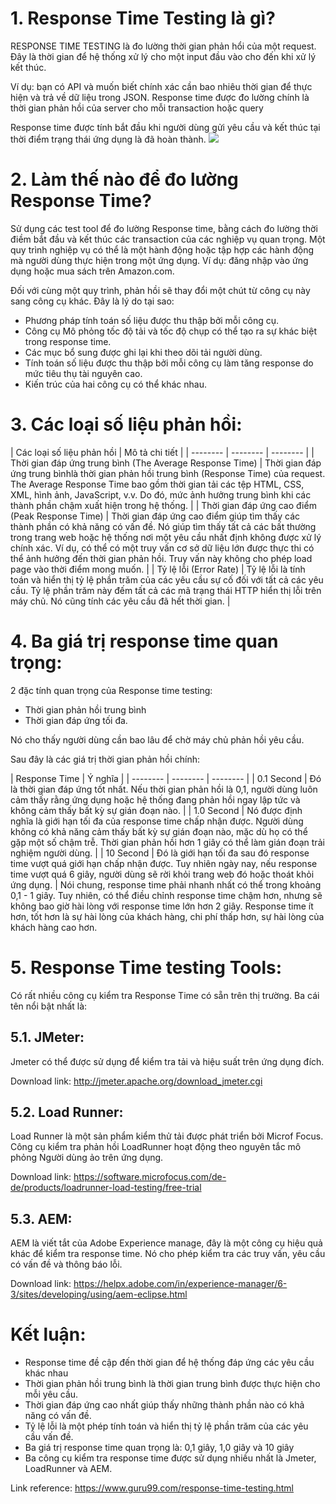 # 1. Response Time Testing là gì?
RESPONSE TIME TESTING là đo lường thời gian phản hổi của một request. Đây là thời gian để hệ thống xử lý cho một input đầu vào cho đến khi xử lý kết thúc. 

Ví dụ: bạn có API và muốn biết chính xác cần bao nhiêu thời gian để thực hiện và trả về dữ liệu trong JSON. Response time được đo lường chính là thời gian phản hồi của server cho mỗi transaction hoặc query

Response time được tính bắt đầu khi người dùng gửi yêu cầu và kết thúc tại thời điểm trạng thái ứng dụng là đã hoàn thành.
![](https://images.viblo.asia/4405fdb1-75ce-4686-a604-2c9d410d1b34.png)
# 2. Làm thế nào để đo lường Response Time?
Sử dụng các test tool để đo lường Response time, bằng cách đo lường thời điềm bắt đầu và kết thúc các transaction của các nghiệp vụ quan trọng. Một quy trình nghiệp vụ có thể là một hành động hoặc tập hợp các hành động mà người dùng thực hiện trong một ứng dụng. Ví dụ:  đăng nhập vào ứng dụng hoặc mua sách trên Amazon.com.

Đối với cùng một quy trình, phản hồi sẽ thay đổi một chút từ công cụ này sang công cụ khác. Đây là lý do tại sao:
* Phương pháp tính toán số liệu được thu thập bởi mỗi công cụ.
* Công cụ Mô phỏng tốc độ tải và tốc độ chụp có thể tạo ra sự khác biệt trong response time.
* Các mục bổ sung được ghi lại khi theo dõi tải người dùng.
* Tính toán số liệu được thu thập bởi mỗi công cụ làm tăng response do mức tiêu thụ tài nguyên cao.
* Kiến trúc của hai công cụ có thể khác nhau.
# 3. Các loại số liệu phản hồi:


| Các loại số liệu phản hồi | Mô tả chi tiết | 
| -------- | -------- | -------- |
| Thời gian đáp ứng trung bình (The Average Response Time)     | Thời gian đáp ứng trung bìnhlà thời gian phản hồi trung bình (Response Time) của request. The Average Response Time bao gồm thời gian tải các tệp HTML, CSS, XML, hình ảnh, JavaScript, v.v. Do đó, mức ảnh hưởng trung bình khi các thành phần chậm xuất hiện trong hệ thống.    |
| Thời gian đáp ứng cao điểm (Peak Response Time)     | Thời gian đáp ứng cao điểm giúp tìm thấy các thành phần có khả năng có vấn đề. Nó giúp tìm thấy tất cả các bất thường trong trang web hoặc hệ thống nơi một yêu cầu nhất định không được xử lý chính xác. Ví dụ, có thể có một truy vấn cơ sở dữ liệu lớn được thực thi có thể ảnh hưởng đến thời gian phản hồi. Truy vấn này không cho phép load page vào thời điểm mong muốn.     |
| Tỷ lệ lỗi (Error Rate)     | Tỷ lệ lỗi là tính toán và hiển thị tỷ lệ phần trăm của các yêu cầu sự cố đối với tất cả các yêu cầu. Tỷ lệ phần trăm này đếm tất cả các mã trạng thái HTTP hiển thị lỗi trên máy chủ. Nó cũng tính các yêu cầu đã hết thời gian.     |
# 4. Ba giá trị response time quan trọng:
2 đặc tính quan trọng của Response time testing: 
* Thời gian phản hồi trung bình
* Thời gian đáp ứng tối đa.

Nó cho thấy người dùng cần bao lâu để chờ máy chủ phản hồi yêu cầu.

Sau đây là các giá trị thời gian phản hồi chính:

| Response Time  | Ý nghĩa | 
| -------- | -------- | -------- |
| 0.1 Second     | Đó là thời gian đáp ứng tốt nhất. Nếu thời gian phản hồi là 0,1, người dùng luôn cảm thấy rằng ứng dụng hoặc hệ thống đang phản hồi ngay lập tức và không cảm thấy bất kỳ sự gián đoạn nào.    | 
| 1.0 Second     | Nó được định nghĩa là giới hạn tối đa của response time chấp nhận được. Người dùng không có khả năng cảm thấy bất kỳ sự gián đoạn nào, mặc dù họ có thể gặp một số chậm trễ. Thời gian phản hồi hơn 1 giây có thể làm gián đoạn trải nghiệm người dùng.    | 
| 10 Second     | Đó là giới hạn tối đa sau đó response time vượt quá giới hạn chấp nhận được. Tuy nhiên ngày nay, nếu response time vượt quá 6 giây, người dùng sẽ rời khỏi trang web đó hoặc thoát khỏi ứng dụng.    | 
Nói chung, response time phải nhanh nhất có thể trong khoảng 0,1 - 1 giây. Tuy nhiên, có thể điều chỉnh response time chậm hơn, nhưng sẽ không bao giờ hài lòng với response time lớn hơn 2 giây. Response time ít hơn, tốt hơn là sự hài lòng của khách hàng, chi phí thấp hơn, sự hài lòng của khách hàng cao hơn.

# 5. Response Time testing Tools:
Có rất nhiều công cụ kiểm tra Response Time có sẵn trên thị trường. Ba cái tên nổi bật nhất là:
## 5.1. JMeter:
Jmeter có thể được sử dụng để kiểm tra tải và hiệu suất trên ứng dụng đích.

Download link: http://jmeter.apache.org/download_jmeter.cgi 
## 5.2. Load Runner:
Load Runner là một sản phẩm kiểm thử tải được phát triển bởi Microf Focus. Công cụ kiểm tra phản hồi LoadRunner hoạt động theo nguyên tắc mô phỏng Người dùng ảo trên ứng dụng.

Download link: https://software.microfocus.com/de-de/products/loadrunner-load-testing/free-trial 

## 5.3. AEM:
AEM là viết tắt của Adobe Experience manage, đây là một công cụ hiệu quả khác để kiểm tra response time. Nó cho phép kiểm tra các truy vấn, yêu cầu có vấn đề và thông báo lỗi.

Download link: https://helpx.adobe.com/in/experience-manager/6-3/sites/developing/using/aem-eclipse.html 

# Kết luận:
* Response time đề cập đến thời gian để hệ thống đáp ứng các yêu cầu khác nhau
* Thời gian phản hồi trung bình là thời gian trung bình được thực hiện cho mỗi yêu cầu.
* Thời gian đáp ứng cao nhất giúp thấy những thành phần nào có khả năng có vấn đề.
* Tỷ lệ lỗi là một phép tính toán và hiển thị tỷ lệ phần trăm của các yêu cầu vấn đề.
* Ba giá trị response time quan trọng là: 0,1 giây, 1,0 giây và 10 giây
* Ba công cụ kiểm tra response time được sử dụng nhiều nhất là Jmeter, LoadRunner và AEM.

Link reference: https://www.guru99.com/response-time-testing.html